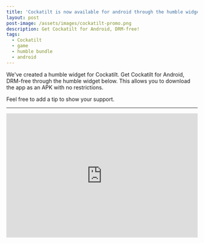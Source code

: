 ```yaml
---
title: 'Cockatilt is now available for android through the humble widget!'
layout: post
post-image: /assets/images/cockatilt-promo.png
description: Get Cockatilt for Android, DRM-free!
tags:
  - Cockatilt
  - game
  - humble bundle
  - android
---
```


We've created a humble widget for Cockatilt. Get Cockatilt for Android, DRM-free through the humble widget below. This allows you to download the app as an APK with no restrictions.

Feel free to add a tip to show your support.

---

<div class="center-align">
  <iframe src="https://www.humblebundle.com/widget/v2/product/cockatilt/MhSDflk23?theme=light"
      height="327" style="border: none; width:100%; max-width: 900px;" scrolling="no" frameborder="0"></iframe>
</div>
